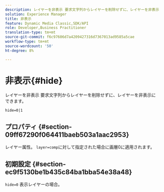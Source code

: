 ```yaml
---
description: レイヤーを非表示 要求文字列からレイヤーを削除せずに、レイヤーを非表示にできます。
solution: Experience Manager
title: 非表示
feature: Dynamic Media Classic,SDK/API
role: Developer,Business Practitioner
translation-type: tm+mt
source-git-commit: f6c97606d7a4209427316d7367013ad9585a5cae
workflow-type: tm+mt
source-wordcount: '50'
ht-degree: 8%

---
```



# 非表示{#hide}

レイヤーを非表示 要求文字列からレイヤーを削除せずに、レイヤーを非表示にできます。

`hide=0|1`

## プロパティ {#section-09ff67290f064411baeb503a1aac2953}

レイヤー属性。 `layer=comp`に対して指定された場合に画層0に適用されます。

## 初期設定 {#section-ec9f5130be1b435c84ba1bba54e38a48}

`hide=0` 表示レイヤーの場合。
